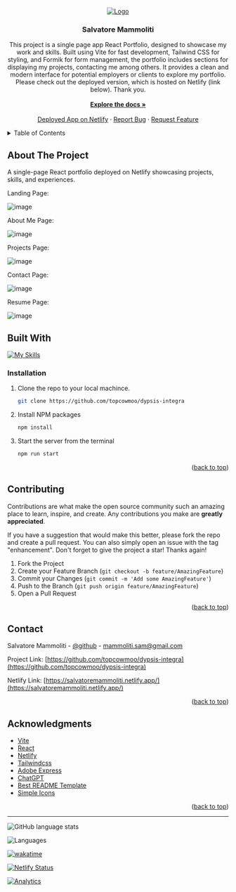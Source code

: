 <a name="readme-top"></a>

<br />
<div align="center">
  <a href="https://github.com/topcowmoo/dypsis-integra">
    <img src="https://portfoliobucket2024.s3.amazonaws.com/logo.webp" alt="Logo">
  </a>

<h3 align="center">Salvatore Mammoliti</h3>

  <p align="center">
This project is a single page app React Portfolio, designed to showcase my work and skills. Built using Vite for fast development, Tailwind CSS for styling, and Formik for form management, the portfolio includes sections for displaying my projects, contacting me among others. It provides a clean and modern interface for potential employers or clients to explore my portfolio. Please check out the deployed version, which is hosted on Netlify (link below). Thank you.

<br />
<br />
<a href="https://github.com/topcowmoo/dypsis-integra"><strong>Explore the docs »</strong></a>
<br />
<br />
<a href="https://salvatoremammoliti.netlify.app/">Deployed App on Netlify</a>
·
<a href="https://github.com/topcowmoo/dypsis-integra/issues">Report Bug</a>
·
<a href="https://github.com/topcowmoo/dypsis-integra/issues">Request Feature</a>
</p>
</div>

<!-- TABLE OF CONTENTS -->

<details>
  <summary>Table of Contents</summary>
  <ol>
    <li>
      <a href="#about-the-project">About The Project</a>
      <ul>
        <li><a href="#built-with">Built With</a></li>
      </ul>
    </li>
    <li><a href="#installation">Installation</a></li>
    <li>
      <a href="#contributing">Contributing</a>
    </li>
    <li>
      <a href="#contact">Contact</a>
    </li>
    <li>
      <a href="#acknowledgments">Acknowledgments</a>
    </li>
  </ol>
</details>

<!-- ABOUT THE PROJECT -->

## About The Project

A single-page React portfolio deployed on Netlify showcasing projects, skills, and experiences.

Landing Page:

![image](https://github.com/topcowmoo/dypsis-integra/assets/149528212/f7dbbc13-5691-47ce-a653-23e0e5d98d54)

About Me Page:

![image](https://github.com/topcowmoo/dypsis-integra/assets/149528212/fd01db57-91dd-49f1-a610-0f7dbb522282)

Projects Page:

![image](https://github.com/topcowmoo/dypsis-integra/assets/149528212/729e93e9-c487-41e6-8acd-ff69c41d4335)

Contact Page:

![image](https://github.com/topcowmoo/dypsis-integra/assets/149528212/e84abbc9-7e07-4280-ad36-0807d1cc8db5)

Resume Page:

![image](https://github.com/topcowmoo/dypsis-integra/assets/149528212/1497ebde-6637-484d-a3c3-902492879118)

<!-- BUILT WITH -->

## Built With

[![My Skills](https://simpleskill.icons.workers.dev/svg?i=nodedotjs,react,vite,reactrouter,tailwindcss,HTML5,javascript,googlefonts,amazons3,netlify,=50)](#)

<!-- INSTALLATION -->

### Installation

1. Clone the repo to your local machince.
   ```sh
   git clone https://github.com/topcowmoo/dypsis-integra
   ```
2. Install NPM packages
   ```sh
   npm install
   ```
3. Start the server from the terminal
   ```sh
   npm run start
   ```

<p align="right">(<a href="#readme-top">back to top</a>)</p>

<!-- CONTRIBUTING -->

## Contributing

Contributions are what make the open source community such an amazing place to learn, inspire, and create. Any contributions you make are **greatly appreciated**.

If you have a suggestion that would make this better, please fork the repo and create a pull request. You can also simply open an issue with the tag "enhancement".
Don't forget to give the project a star! Thanks again!

1. Fork the Project
2. Create your Feature Branch (`git checkout -b feature/AmazingFeature`)
3. Commit your Changes (`git commit -m 'Add some AmazingFeature'`)
4. Push to the Branch (`git push origin feature/AmazingFeature`)
5. Open a Pull Request

<p align="right">(<a href="#readme-top">back to top</a>)</p>

<!-- CONTACT -->

## Contact

Salvatore Mammoliti - [@github](https://github.com/topcowmoo) - mammoliti.sam@gmail.com

Project Link: [https://github.com/topcowmoo/dypsis-integra](https://github.com/topcowmoo/dypsis-integra)

Netlify Link: [https://salvatoremammoliti.netlify.app/](https://salvatoremammoliti.netlify.app/)

<p align="right">(<a href="#readme-top">back to top</a>)</p>

<!-- ACKNOWLEDGMENTS -->

## Acknowledgments

- [Vite](https://vitejs.dev/)
- [React](https://react.dev/)
- [Netlify](https://www.netlify.com/)
- [Tailwindcss](https://tailwindcss.com/)
- [Adobe Express](https://new.express.adobe.com/)
- [ChatGPT](https://chat.openai.com/)
- [Best README Template](https://github.com/othneildrew/Best-README-Template)
- [Simple Icons](https://simpleicons.org/)

<p align="right">(<a href="#readme-top">back to top</a>)</p>

---

![GitHub language stats](https://img.shields.io/github/languages/top/topcowmoo/dypsis-integra)

![Languages](https://img.shields.io/github/languages/count/topcowmoo/dypsis-integra)

[![wakatime](https://wakatime.com/badge/user/018eee6c-d24d-478e-b142-37a7c9e0fdac/project/a7cd91ab-b4c5-4281-8c4c-4600ba85cf07.svg)](https://wakatime.com/badge/user/018eee6c-d24d-478e-b142-37a7c9e0fdac/project/a7cd91ab-b4c5-4281-8c4c-4600ba85cf07)

 [![Netlify Status](https://api.netlify.com/api/v1/badges/9780abc1-5367-4808-a38b-5a5d8a783e8d/deploy-status)](https://app.netlify.com/sites/salvatoremammoliti/deploys)

[![Analytics](https://simpleanalyticsbadges.com/dypsis-integra.netlify.app?mode=auto)](https://dashboard.simpleanalytics.com/verschaffeltia-splendida.netlify.app?utm_source=verschaffeltia-splendida.netlify.app&utm_content=badge)
